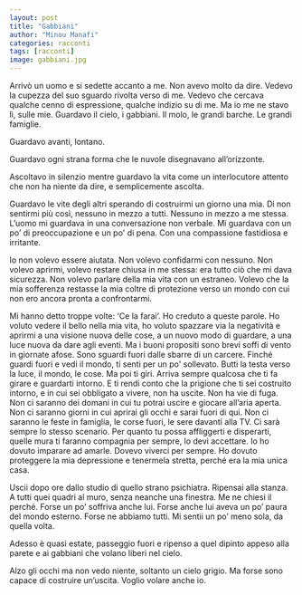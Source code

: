 ```yaml
---
layout: post
title: "Gabbiani"
author: "Minou Manafi"
categories: racconti
tags: [racconti]
image: gabbiani.jpg
---
```


Arrivò un uomo e si sedette accanto a me. Non avevo molto da dire. Vedevo la cupezza del suo sguardo rivolta verso di me. Vedevo che cercava qualche cenno di espressione, qualche indizio su di me. Ma io me ne stavo lì, sulle mie. Guardavo il cielo, i gabbiani. Il molo, le grandi barche. Le grandi famiglie.

Guardavo avanti, lontano. 

Guardavo ogni strana forma che le nuvole disegnavano all’orizzonte. 

Ascoltavo in silenzio mentre guardavo la vita come un interlocutore attento che non ha niente da dire, e semplicemente ascolta. 

Guardavo le vite degli altri sperando di costruirmi un giorno una mia. Di non sentirmi più così, nessuno in mezzo a tutti. Nessuno in mezzo a me stessa. L’uomo mi guardava in una conversazione non verbale. Mi guardava con un po’ di preoccupazione e un po' di pena. Con una compassione fastidiosa e irritante. 

Io non volevo essere aiutata. Non volevo confidarmi con nessuno. Non volevo aprirmi, volevo restare chiusa in me stessa: era tutto ciò che mi dava sicurezza. Non volevo parlare della mia vita con un estraneo. Volevo che la mia sofferenza restasse la mia coltre di protezione verso un mondo con cui non ero ancora pronta a confrontarmi. 

Mi hanno detto troppe volte: ‘Ce la farai’. Ho creduto a queste parole. Ho voluto vedere il bello nella mia vita, ho voluto spazzare via la negatività e aprirmi a una visione nuova delle cose, a un nuovo modo di guardare, a una luce nuova da dare agli eventi. Ma i buoni propositi sono brevi soffi di vento in giornate afose. Sono sguardi fuori dalle sbarre di un carcere. Finché guardi fuori e vedi il mondo, ti senti per un po' sollevato. Butti la testa verso la luce, il mondo, le cose. Ma poi ti giri. Arriva sempre qualcosa che ti fa girare e guardarti intorno. E ti rendi conto che la prigione che ti sei costruito intorno, e in cui sei obbligato a vivere, non ha uscite. Non ha vie di fuga. Non ci saranno dei domani in cui tu potrai uscire e giocare all’aria aperta. Non ci saranno giorni in cui aprirai gli occhi e sarai fuori di qui. Non ci saranno le feste in famiglia, le corse fuori, le sere davanti alla TV. Ci sarà sempre lo stesso scenario. Per quanto tu possa affliggerti e disperarti, quelle mura ti faranno compagnia per sempre, lo devi accettare. Io ho dovuto imparare ad amarle. Dovevo viverci per sempre. Ho dovuto proteggere la mia depressione e tenermela stretta, perché era la mia unica casa.

Uscii dopo ore dallo studio di quello strano psichiatra. Ripensai alla stanza. A tutti quei quadri al muro, senza neanche una finestra. Me ne chiesi il perché. Forse un po’ soffriva anche lui. Forse anche lui aveva un po’ paura del mondo esterno. Forse ne abbiamo tutti. Mi sentii un po’ meno sola, da quella volta.

Adesso è quasi estate, passeggio fuori e ripenso a quel dipinto appeso alla parete e ai gabbiani che volano liberi nel cielo. 

Alzo gli occhi ma non vedo niente, soltanto un cielo grigio. Ma forse sono capace di costruire un’uscita. Voglio volare anche io.
